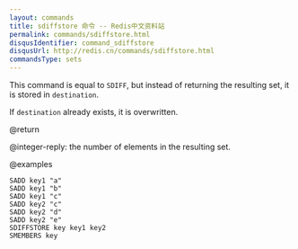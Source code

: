 ```yaml
---
layout: commands
title: sdiffstore 命令 -- Redis中文资料站
permalink: commands/sdiffstore.html
disqusIdentifier: command_sdiffstore
disqusUrl: http://redis.cn/commands/sdiffstore.html
commandsType: sets
---
```


This command is equal to `SDIFF`, but instead of returning the resulting set, it
is stored in `destination`.

If `destination` already exists, it is overwritten.

@return

@integer-reply: the number of elements in the resulting set.

@examples

```cli
SADD key1 "a"
SADD key1 "b"
SADD key1 "c"
SADD key2 "c"
SADD key2 "d"
SADD key2 "e"
SDIFFSTORE key key1 key2
SMEMBERS key
```
